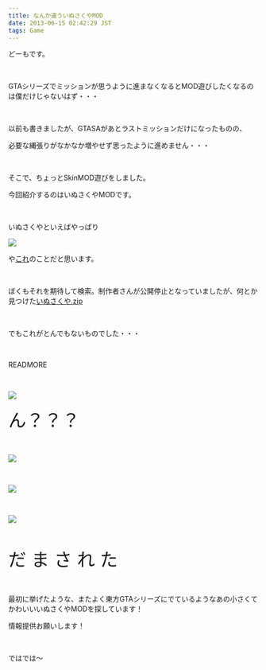 ```yaml
---
title: なんか違ういぬさくやMOD
date: 2013-06-15 02:42:29 JST
tags: Game
---
```

<p>どーもです。</p>
<p>&nbsp;</p>
<p>GTAシリーズでミッションが思うように進まなくなるとMOD遊びしたくなるのは僕だけじゃないはず・・・</p>
<p>&nbsp;</p>
<p>以前も書きましたが、GTASAがあとラストミッションだけになったものの、</p>
<p>必要な縄張りがなかなか増やせず思ったように進めません・・・</p>
<p>&nbsp;</p>
<p>そこで、ちょっとSkinMOD遊びをしました。</p>
<p>今回紹介するのはいぬさくやMODです。</p>
<p>&nbsp;</p>
<p>いぬさくやといえばやっぱり</p>
<p><img src="https://lh5.googleusercontent.com/-7_sj5Y4braQ/UbtTgsXzecI/AAAAAAAACPM/_M2X3Qn5nz0/s640/Untitled.png" /></p>
<p>や<a href="http://dic.pixiv.net/a/%E3%81%84%E3%81%AC%E3%81%95%E3%81%8F%E3%82%84">これ</a>のことだと思います。</p>
<p>&nbsp;</p>
<p>ぼくもそれを期待して検索。制作者さんが公開停止となっていましたが、何とか見つけた<a href="http://ux.getuploader.com/gta_308/download/34/%E3%81%84%E3%81%AC%E3%81%95%E3%81%8F%E3%82%84.zip">いぬさくや.zip</a></p>
<p>&nbsp;</p>
<p>でもこれがとんでもないものでした・・・</p>
<p>&nbsp;</p>
READMORE
<p>&nbsp;</p>
<p><img src="https://lh4.googleusercontent.com/-cYuhqBK_kyU/UbtT8oH6LgI/AAAAAAAACPk/L5ufdPhqRbs/s640/gta_sa%25202013-06-15%252002-22-54-22.png" /></p>
<p><span style="font-size:36px;">ん？？？</span></p>
<p>&nbsp;</p>
<p><img src="https://lh6.googleusercontent.com/-dFyBMkE11wo/UbtT2jlImXI/AAAAAAAACPU/CGvRpk-YDL0/s640/gta_sa%25202013-06-15%252002-23-01-99.png" /></p>
<p>&nbsp;</p>
<p><img src="https://lh3.googleusercontent.com/-oyo5Wpeyuwk/UbtT8bdqggI/AAAAAAAACPg/zgnmaiEKr88/s640/gta_sa%25202013-06-15%252002-23-12-18.png" /></p>
<p>&nbsp;</p>
<p><img src="https://lh5.googleusercontent.com/-hf7sRU95SVg/UbtUIFEh7_I/AAAAAAAACP0/J_J7TzI39SE/s640/gta_sa%25202013-06-15%252002-23-39-64.png" /></p>
<p>&nbsp;</p>
<p><span style="font-size:36px;">だ ま さ れ た</span></p>
<p>&nbsp;</p>
<p>最初に挙げたような、またよく東方GTAシリーズにでているようなあの小さくてかわいいいぬさくやMODを探しています！</p>
<p>情報提供お願いします！</p>
<p>&nbsp;</p>
<p>ではでは～</p>
